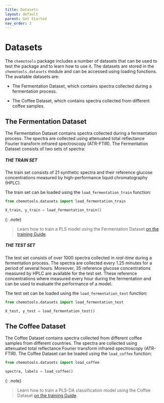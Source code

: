 ```yaml
---
title: Datasets
layout: default
parent: Get Started
nav_order: 3
---
```


# __Datasets__
The ```chemotools``` package includes a number of datasets that can be used to test the package and to learn how to use it. The datasets are stored in the ```chemotools.datasets``` module and can be accessed using loading functions. The available datasets are:

- The Fermentation Dataset, which contains spectra collected during a fermentation process.

- The Coffee Dataset, which contains spectra collected from different coffee samples.


## The Fermentation Dataset
The Fermentation Dataset contains spectra collected during a fermentation process. The spectra are collected using attenuated total reflectance Fourier transform infrared spectroscopy (ATR-FTIR). The Fermentation Dataset consists of two sets of spectra:

##### __THE TRAIN SET__ 
The train set consists of 21 synthetic spectra and their reference glucose concentrations measured by high-performance liquid chromatography (HPLC).

The train set can be loaded using the ```load_fermentation_train``` function:

```python
from chemotools.datasets import load_fermentation_train

X_train, y_train = load_fermentation_train()
```

{: .note}
> Learn how to train a PLS model using the Fermentation Dataset [on the training Guide](https://paucablop.github.io/chemotools/get-started/brewing_regressor.html).

##### __THE TEST SET__
The test set consists of over 1000 spectra collected in _real-time_ during a fermentation process. The spectra are collected every 1.25 minutes for a period of several hours. Moreover, 35 reference glucose concentrations measured by HPLC are available for the test set. These reference concentrations where measured every hour during the fermentation and can be used to evaluate the performance of a model.

The test set can be loaded using the ```load_fermentation_test``` function:

```python
from chemotools.datasets import load_fermentation_test

X_test, y_test = load_fermentation_test()
```

## The Coffee Dataset
The Coffee Dataset contains spectra collected from different coffee samples from different countries. The spectra are collected using attenuated total reflectance Fourier transform infrared spectroscopy (ATR-FTIR). The Coffee Dataset can be loaded using the ```load_coffee``` function:

```python
from chemotools.datasets import load_coffee

spectra, labels = load_coffee()
```

{: .note}
> Learn how to train a PLS-DA classification model using the Coffee Dataset [on the training Guide](https://paucablop.github.io/chemotools/get-started/coffee_spectra_classifier.html).